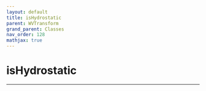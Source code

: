 ```yaml
---
layout: default
title: isHydrostatic
parent: WVTransform
grand_parent: Classes
nav_order: 128
mathjax: true
---
```


#  isHydrostatic




---

